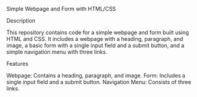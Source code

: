 Simple Webpage and Form with HTML/CSS

Description

This repository contains code for a simple webpage and form built using HTML and CSS. It includes a webpage with a heading, paragraph, and image, a basic form with a single input field and a submit button, and a simple navigation menu with three links.

Features

Webpage: Contains a heading, paragraph, and image. Form: Includes a single input field and a submit button. Navigation Menu: Consists of three links.
